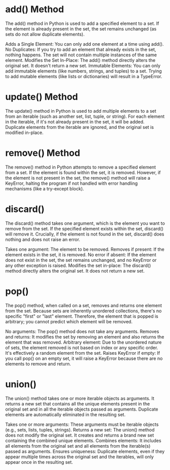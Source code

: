 # add() Method
The add() method in Python is used to add a specified element to a set. If the element is already present in the set, the set remains unchanged (as sets do not allow duplicate elements).

Adds a Single Element: You can only add one element at a time using add().
No Duplicates: If you try to add an element that already exists in the set, nothing happens. The set will not contain multiple instances of the same element.
Modifies the Set In-Place: The add() method directly alters the original set. It doesn't return a new set.
Immutable Elements: You can only add immutable elements (like numbers, strings, and tuples) to a set. Trying to add mutable elements (like lists or dictionaries) will result in a TypeError.

# update() Method
The update() method in Python is used to add multiple elements to a set from an iterable (such as another set, list, tuple, or string). For each element in the iterable, if it's not already present in the set, it will be added. Duplicate elements from the iterable are ignored, and the original set is modified in-place.

# remove() Method
The remove() method in Python attempts to remove a specified element from a set. If the element is found within the set, it is removed. However, if the element is not present in the set, the remove() method will raise a KeyError, halting the program if not handled with error handling mechanisms (like a try-except block).

# discard()
The discard() method takes one argument, which is the element you want to remove from the set. If the specified element exists within the set, discard() will remove it. Crucially, if the element is not found in the set, discard() does nothing and does not raise an error.

Takes one argument: The element to be removed.
Removes if present: If the element exists in the set, it is removed.
No error if absent: If the element does not exist in the set, the set remains unchanged, and no KeyError or any other exception is raised.
Modifies the set in-place: The discard() method directly alters the original set. It does not return a new set.

# pop()
The pop() method, when called on a set, removes and returns one element from the set. Because sets are inherently unordered collections, there's no specific "first" or "last" element. Therefore, the element that is popped is arbitrary; you cannot predict which element will be removed.

No arguments: The pop() method does not take any arguments.
Removes and returns: It modifies the set by removing an element and also returns the element that was removed.
Arbitrary element: Due to the unordered nature of sets, the element removed is not based on index or any specific order. It's effectively a random element from the set.
Raises KeyError if empty: If you call pop() on an empty set, it will raise a KeyError because there are no elements to remove and return.

# union()
The union() method takes one or more iterable objects as arguments. It returns a new set that contains all the unique elements present in the original set and in all the iterable objects passed as arguments. Duplicate elements are automatically eliminated in the resulting set.

Takes one or more arguments: These arguments must be iterable objects (e.g., sets, lists, tuples, strings).
Returns a new set: The union() method does not modify the original set. It creates and returns a brand new set containing the combined unique elements.
Combines elements: It includes all elements from the original set and all elements from the iterable(s) passed as arguments.
Ensures uniqueness: Duplicate elements, even if they appear multiple times across the original set and the iterables, will only appear once in the resulting set.